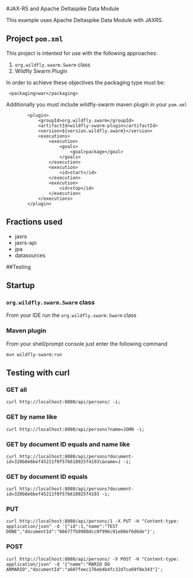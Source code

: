 #JAX-RS and Apache Deltaspike Data Module

This example uses Apache Deltaspike Data Module with JAXRS.


## Project `pom.xml`

This project is intented for use with the following approaches:

1. `org.wildfly.swarm.Swarm` class
2. Wildfly Swarm Plugin

In order to achieve these objectives the packaging type must be:

     <packaging>war</packaging>
     
Additionally you must include wildfly-swarm maven plugin in your `pom.xml`

            <plugin>
                <groupId>org.wildfly.swarm</groupId>
                <artifactId>wildfly-swarm-plugin</artifactId>
                <version>${version.wildfly.swarm}</version>
                <executions>
                    <execution>
                        <goals>
                            <goal>package</goal>
                        </goals>
                    </execution>
                    <execution>
                        <id>start</id>
                    </execution>
                    <execution>
                        <id>stop</id>
                    </execution>
                </executions>
            </plugin>

## Fractions used
 
- jaxrs
- jaxrs-api
- jpa
- datasources

##Testing

## Startup

### `org.wildfly.swarm.Swarm` class

From your IDE run the `org.wildfly.swarm.Swarm` class

### Maven plugin
    
From your shell/prompt console just enter the following command
    
    mvn wildfly-swarm:run
   

## Testing with curl

### GET all 

    curl http://localhost:8080/api/persons/ -i;
    
### GET by name like

    curl http://localhost:8080/api/persons?name=JOHN -i;
    
### GET by document ID equals and name like

    curl http://localhost:8080/api/persons?document-id=320b8e6bef45211f0f57b618925f4193\&name=J -i;
    
### GET by document ID equals

    curl http://localhost:8080/api/persons?document-id=320b8e6bef45211f0f57b618925f4193 -i;
    
### PUT 

    curl http://localhost:8080/api/persons/1 -X PUT -H "Content-type: application/json" -d '{"id":1,"name":"TEST DONE","documentId":"66677fb9980dcc0f996c91e08ef6d6de"}';
    
### POST

    curl http://localhost:8080/api/persons/ -X POST -H "Content-type: application/json" -d '{"name":"MARIO DO ARMARIO","documentId":"a607feec176eb4b4fc32d7ca69f8e343"}';


    

